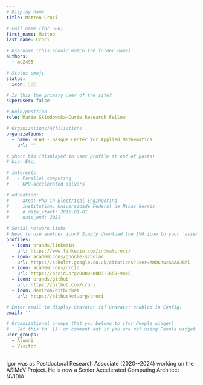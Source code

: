 ```yaml
---
# Display name
title: Matteo Croci

# Full name (for SEO)
first_name: Matteo
last_name: Croci

# Username (this should match the folder name)
authors:
  - mc2495

# Status emoji
status:
  icon: 🇮🇹

# Is this the primary user of the site?
superuser: false

# Role/position
role: Marie Skłodowska-Curie Research Fellow

# Organizations/Affiliations
organizations:
  - name: BCAM - Basque Center for Applied Mathematics
    url: ''

# Short bio (displayed in user profile at end of posts)
# bio: Etc.

# interests:
#   - Parallel computing
#   - GPU-accelerated solvers

# education:
#   - area: PhD in Electrical Engineering
#     institution: Universidade Federal de Minas Gerais
#     # date_start: 2016-01-01
#     date_end: 2021

# Social network links
# Need to use another icon? Simply download the SVG icon to your `assets/media/icons/` folder.
profiles:
  - icon: brands/linkedin
    url: https://www.linkedin.com/in/matcroci/
  - icon: academicons/google-scholar
    url: https://scholar.google.co.uk/citations?user=AmQKnwcAAAAJ&hl
  - icon: academicons/orcid
    url: https://orcid.org/0000-0003-1669-9445
  - icon: brands/github
    url: https://github.com/croci
  - icon: devicon/bitbucket
    url: https://bitbucket.org/croci

# Enter email to display Gravatar (if Gravatar enabled in Config)
email: ''

# Organizational groups that you belong to (for People widget)
#   Set this to `[]` or comment out if you are not using People widget.
user_groups:
  - Alumni
  - Visitor
---
```


Igor was as Postdoctoral Research Associate (2020--2024) working on the
ASiMoV Project. He is now a Senior Accelerated Computing Architect
NVIDIA.